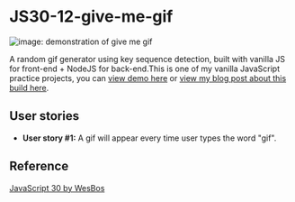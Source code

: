 # JS30-12-give-me-gif

![image: demonstration of give me gif](https://github.com/ming-yong/JS30-12-give-me-gif/blob/master/giveMeGif.gif)

A random gif generator using key sequence detection, built with vanilla JS for front-end + NodeJS for back-end.This is one of my vanilla JavaScript practice projects, you can [view demo here]() or [view my blog post about this build here]().

## User stories

- **User story #1:** A gif will appear every time user types the word "gif".

## Reference

[JavaScript 30 by WesBos](https://github.com/wesbos/JavaScript30)
